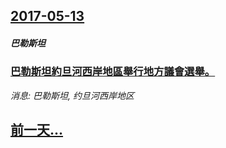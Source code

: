 ## [2017-05-13](/news/2017/05/13/index.md)

##### 巴勒斯坦
### [巴勒斯坦約旦河西岸地區舉行地方議會選舉。 ](/news/2017/05/13/巴勒斯坦約旦河西岸地區舉行地方議會選舉.md)
_消息: 巴勒斯坦, 约旦河西岸地区_

## [前一天...](/news/2017/05/12/index.md)

